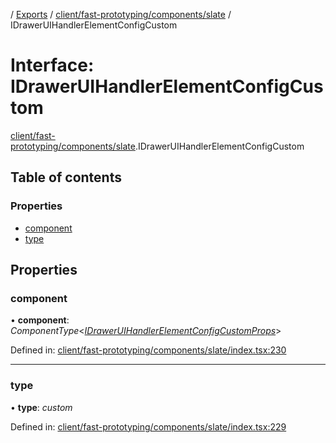 [](../README.md) / [Exports](../modules.md) / [client/fast-prototyping/components/slate](../modules/client_fast_prototyping_components_slate.md) / IDrawerUIHandlerElementConfigCustom

# Interface: IDrawerUIHandlerElementConfigCustom

[client/fast-prototyping/components/slate](../modules/client_fast_prototyping_components_slate.md).IDrawerUIHandlerElementConfigCustom

## Table of contents

### Properties

- [component](client_fast_prototyping_components_slate.idraweruihandlerelementconfigcustom.md#component)
- [type](client_fast_prototyping_components_slate.idraweruihandlerelementconfigcustom.md#type)

## Properties

### component

• **component**: *ComponentType*<[*IDrawerUIHandlerElementConfigCustomProps*](client_fast_prototyping_components_slate.idraweruihandlerelementconfigcustomprops.md)\>

Defined in: [client/fast-prototyping/components/slate/index.tsx:230](https://github.com/onzag/itemize/blob/5fcde7cf/client/fast-prototyping/components/slate/index.tsx#L230)

___

### type

• **type**: *custom*

Defined in: [client/fast-prototyping/components/slate/index.tsx:229](https://github.com/onzag/itemize/blob/5fcde7cf/client/fast-prototyping/components/slate/index.tsx#L229)
